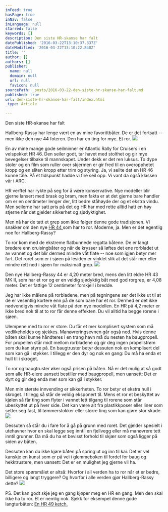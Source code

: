 ```yaml
---
inFeed: true
hasPage: true
inNav: false
inLanguage: null
starred: false
keywords: []
description: Den siste HR-skanse har falt
datePublished: '2016-03-22T13:10:37.337Z'
dateModified: '2016-03-22T13:10:22.848Z'
title: ''
author: []
authors: []
publisher:
  name: null
  domain: null
  url: null
  favicon: null
sourcePath: _posts/2016-03-22-den-siste-hr-skanse-har-falt.md
published: true
url: den-siste-hr-skanse-har-falt/index.html
_type: Article

---
```

Den siste HR-skanse har falt

Hallberg-Rassy har lenge vært en av mine favorittbåter. De
er det fortsatt -- men ikke den nye 44 foteren. Den har en ting for mye. Et ror.
![](https://s3-us-west-2.amazonaws.com/the-grid-img/p/2983415667096d191483ca4d582487f84be102f0.jpg)

En av mine mange gode seilminner er Atlantic Rally for
Cruisers i en velspekket HR 46\. Den seiler godt, tar havet med stolthet og gir
mye bevegelser tilbake til mannskapet. Under dekk er det ren luksus. To dype
stoler og en film som ruller over skjermen er gir fred til en overopphetet kropp
og en sliten kropp etter trim og styring. Ja, vi seilte det en HR 46 kunne
tåle. På et tidspunkt hadde vi fire seil opp. Vi vant da også klassen vår i
ARC.

HR verftet har rykte på seg for å være konservative. Nye
modeller blir gjerne lansert med brask og bram, men fakta er at det gjerne bare
handler om er en centimeter lenger der, litt bedre ståhøyde der og et ekstra
vindu. Men seilerne har satt pris på det og HR har med rette alltid hatt en høy
stjerne når det gjelder sikkerhet og sjødyktighet. 

Men nå har de tatt et grep som ikke følger denne gode
tradisjonen. Vi snakker om den nye [HR 44 ][0]som har to ror. Moderne, ja. Men er
det egentlig noe for Hallberg-Rassy?

To ror kom med de ekstreme flatbunnede regatta båtene. De er
langt bredere enn cruisingbåter og når de krysser så løftes det ene rorbladet
ut av vannet og det blir dermed mindre våt flate -- noe som igjen betyr mer
fart. Det roret som er i sjøen på lesiden er vinklet slik at det står mer eller
mindre rett ned i sjøen for maksimalt grep. ![](https://s3-us-west-2.amazonaws.com/the-grid-img/p/f5f077fbf1021cfe620225866fe7ded17b181372.jpg)

Den nye Hallberg-Rassy 44 er 4,20 meter bred, mens den litt
eldre HR 43 MK II, som har et ror og er en veldig sjødyktig båt med god rorgrep,
er 4,08 meter. Det er fattige 12 centimeter forskjell i bredde.

Jeg har ikke målene på rorbladene, men på tegningene ser det
ikke ut til at de er vesentlig kortere enn på de som bare har et ror. Dermed er
det ikke nødvendigvis mindre våt flate på den nye modellen. En HR på 4,2 meter
er ikke bred nok til at to ror får denne effekten. Du vil alltid ha begge
rorene i sjøen. 

Ulempene med to ror er store. Du får et mer komplisert
system som må vedlikeholdes og sjekkes. Manøvreringsevnen går også ned. Hvis
denne båten skal kunne håndteres i en trang havn må du nesten ha baugpropell.
For propellen står midt mellom rorbladene og gir deg ingen propellstrøm som du
kan styre på. En baugtruster betyr dessuten nok en komplisert del som kan gå i
stykker. I tillegg er den dyr og nok en gang: Du må ha enda et hull til i
skroget.

To ror og baugtruster øker også prisen på båten. Nå er det
mulig at så godt som alle HR-eiere uansett bestiller med baugpropell, men
uansett: Det er dyrt og gir deg enda mer som kan gå i stykker. 

Men min største innvending er sikkerheten. To ror betyr et
ekstra hull i skroget. I tillegg så står de veldig eksponert til. Mens et ror
et beskyttet av kjølen så får ting som flyter i vannet lett tilgang til rorene
som står ubeskyttet ut på hver side. Det kan være alt fra plastikkposer eller
liner som setter seg fast, til tømmerstokker eller større ting som kan gjøre
stor skade.
![](https://s3-us-west-2.amazonaws.com/the-grid-img/p/43e6550e3038d46ac4199061ba1709dc7670b1ac.jpg)

Dessuten så står du i fare for å gå på grunn med roret. Det
gjelder spesielt i utehavner hvor en skal legge seg inntil en fjellvegg eller
må manøvrere tett inntil grunner. Da må du ha et bevisst forhold til skjær som
også ligger på siden av båten.

Dessuten kan du ikke kjøre båten på spring ut og inn til
kai. Det er vel kanskje en kunst som er på vei i glemmeboken til fordel for
baug og hekktrustere, men uansett: Det er en mulighet jeg gjerne vil ha.

Det store spørsmålet er altså: Hvorfor i all verden ha to
ror når et er bedre, billigere og langt tryggere? Og hvorfor i alle verden gjør
Hallberg-Rassy dette?
![](https://the-grid-user-content.s3-us-west-2.amazonaws.com/84cab3ca-e4a9-4c3a-bda8-6230722eeed1.jpg)

PS. Det kan godt skje jeg en gang kjøper meg en HR en gang.
Men den skal ikke ha to ror. Et er
nemlig nok. Sjekk for eksempel denne gode langturbåten: [En HR 49 ketch.][1]

[0]: %20http:/www.hallberg-rassy.com/yachts/new-hallberg-rassy-44/
[1]: http://m.finn.no/boat/forsale/ad.html?finnkode=72858508